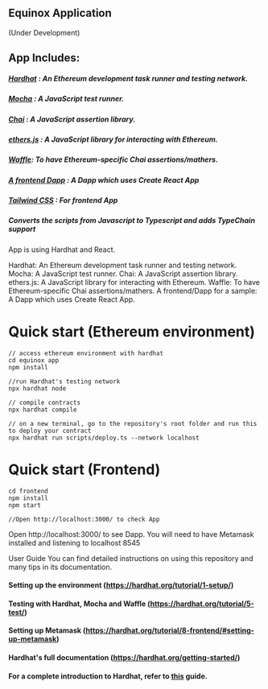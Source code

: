 ## Equinox Application
(Under Development)


## App Includes:

##### [Hardhat](https://hardhat.org/) : An Ethereum development task runner and testing network.
##### [Mocha](https://mochajs.org/) : A JavaScript test runner.
##### [Chai](https://www.chaijs.com/) : A JavaScript assertion library.
##### [ethers.js](https://docs.ethers.io/ethers.js/html/) : A JavaScript library for interacting with Ethereum.
##### [Waffle](https://github.com/EthWorks/Waffle/): To have Ethereum-specific Chai assertions/mathers.
##### [A frontend Dapp](https://github.com/willhennessy/hardhat-react-typechain-template/blob/master/frontend) : A Dapp which uses Create React App
##### [Tailwind CSS](https://tailwindcss.com/docs/guides/create-react-app) : For frontend App
##### Converts the scripts from Javascript to Typescript and adds TypeChain support

App is using Hardhat and React.

Hardhat: An Ethereum development task runner and testing network.
Mocha: A JavaScript test runner.
Chai: A JavaScript assertion library.
ethers.js: A JavaScript library for interacting with Ethereum.
Waffle: To have Ethereum-specific Chai assertions/mathers.
A frontend/Dapp for a sample: A Dapp which uses Create React App.

# Quick start (Ethereum environment)

```
// access ethereum environment with hardhat
cd equinox app
npm install

//run Hardhat's testing network
npx hardhat node

// compile contracts
npx hardhat compile

// on a new terminal, go to the repository's root folder and run this to deploy your contract
npx hardhat run scripts/deploy.ts --network localhost

```

# Quick start (Frontend)

```
cd frontend
npm install
npm start

//Open http://localhost:3000/ to check App

```
Open http://localhost:3000/ to see Dapp. You will need to have Metamask installed and listening to localhost 8545

User Guide
You can find detailed instructions on using this repository and many tips in its documentation.

#### Setting up the environment (https://hardhat.org/tutorial/1-setup/)<br>
#### Testing with Hardhat, Mocha and Waffle (https://hardhat.org/tutorial/5-test/)<br>
#### Setting up Metamask (https://hardhat.org/tutorial/8-frontend/#setting-up-metamask)<br>
#### Hardhat's full documentation (https://hardhat.org/getting-started/)<br>
#### For a complete introduction to Hardhat, refer to [this](https://hardhat.org/getting-started/) guide.

